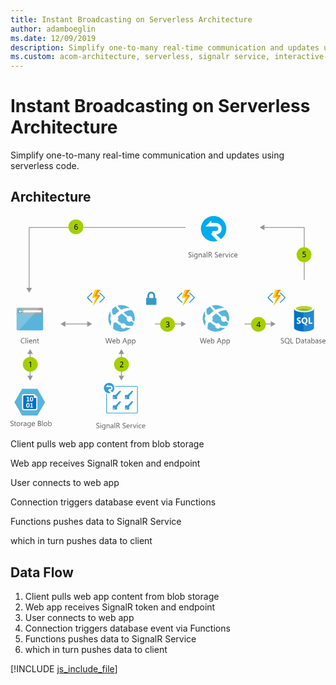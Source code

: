 ```yaml
---
title: Instant Broadcasting on Serverless Architecture
author: adamboeglin
ms.date: 12/09/2019
description: Simplify one-to-many real-time communication and updates using serverless code
ms.custom: acom-architecture, serverless, signalr service, interactive-diagram
---
```

# Instant Broadcasting on Serverless Architecture

Simplify one-to-many real-time communication and updates using serverless code.


## Architecture

<svg class="architecture-diagram" aria-labelledby="instant-broadcasting-on-serverless-architecture" height="403.234" viewbox="0 0 593.754 403.234" width="593.754" xmlns="https://www.w3.org/2000/svg" xmlns:xlink="https://www.w3.org/1999/xlink"><title id="instant-broadcasting-on-serverless-architecture">Instant Broadcasting on Serverless Architecture</title><desc>Simplify one-to-many real-time communication and updates using serverless code</desc><mask height="19.514" id="mask" maskunits="userSpaceOnUse" width="10.785" x="313.462" y="144.199"><g id="mask-2"><polygon fill="#fff" id="path-1" points="313.462 144.199 313.462 163.714 324.248 163.714 324.248 144.199 313.462 144.199"></polygon></g></mask><mask height="31.403" id="mask-2-2" maskunits="userSpaceOnUse" width="16.181" x="322.837" y="138.531"><g id="mask-4"><polygon fill="#fff" id="path-3" points="339.018 138.531 322.837 138.531 322.837 169.934 339.018 169.934 339.018 138.531"></polygon></g></mask><mask height="31.404" id="mask-3" maskunits="userSpaceOnUse" width="14.69" x="324.327" y="138.531"><g id="mask-6"><polygon fill="#fff" id="path-5" points="324.327 169.934 339.018 169.934 339.018 138.531 324.327 138.531 324.327 169.934"></polygon></g></mask><mask height="19.514" id="mask-4-2" maskunits="userSpaceOnUse" width="10.785" x="144.023" y="144.199"><g data-name="mask-2" id="mask-2-3"><polygon data-name="path-1" fill="#fff" id="path-1-2" points="144.024 144.199 144.024 163.714 154.809 163.714 154.809 144.199 144.024 144.199"></polygon></g></mask><mask height="31.403" id="mask-5" maskunits="userSpaceOnUse" width="16.181" x="153.398" y="138.531"><g data-name="mask-4" id="mask-4-3"><polygon data-name="path-3" fill="#fff" id="path-3-2" points="169.579 138.531 153.398 138.531 153.398 169.934 169.579 169.934 169.579 138.531"></polygon></g></mask><mask height="31.404" id="mask-6-2" maskunits="userSpaceOnUse" width="14.69" x="154.889" y="138.531"><g data-name="mask-6" id="mask-6-3"><polygon data-name="path-5" fill="#fff" id="path-5-2" points="154.889 169.934 169.579 169.934 169.579 138.531 154.889 138.531 154.889 169.934"></polygon></g></mask><mask height="19.514" id="mask-7" maskunits="userSpaceOnUse" width="10.785" x="484.462" y="144.199"><g data-name="mask-2" id="mask-2-4"><polygon data-name="path-1" fill="#fff" id="path-1-3" points="484.462 144.199 484.462 163.714 495.248 163.714 495.248 144.199 484.462 144.199"></polygon></g></mask><mask height="31.403" id="mask-8" maskunits="userSpaceOnUse" width="16.181" x="493.837" y="138.531"><g data-name="mask-4" id="mask-4-4"><polygon data-name="path-3" fill="#fff" id="path-3-3" points="510.018 138.531 493.837 138.531 493.837 169.934 510.018 169.934 510.018 138.531"></polygon></g></mask><mask height="31.404" id="mask-9" maskunits="userSpaceOnUse" width="14.69" x="495.327" y="138.531"><g data-name="mask-6" id="mask-6-4"><polygon data-name="path-5" fill="#fff" id="path-5-3" points="495.327 169.934 510.018 169.934 510.018 138.531 495.327 138.531 495.327 169.934"></polygon></g></mask><g><g><g><path d="M11.487,213.57a2.007,2.007,0,0,0,2.007,2.007H59.48a2.007,2.007,0,0,0,2.007-2.007V182.241h-50Z" fill="#59b4d9"></path><path d="M59.48,172.943H13.494a2.006,2.006,0,0,0-2.007,2.007v10.627h50V174.95a2.007,2.007,0,0,0-2.007-2.007" fill="#a0a1a2"></path><path d="M13.5,172.943a2.007,2.007,0,0,0-2.007,2.007v38.62a2.008,2.008,0,0,0,2.007,2.007h2.188l39.418-42.634Z" fill="#fff" opacity="0.2" style="isolation: isolate"></path><rect fill="#fff" height="3.942" width="33.671" x="24.344" y="177.722"></rect><path d="M22.8,179.626a4.878,4.878,0,1,1-4.878-4.879,4.879,4.879,0,0,1,4.878,4.879" fill="#59b4d9"></path><polygon fill="#fff" points="17.403 180.175 19.616 182.511 18.415 182.511 15.456 179.693 18.404 176.875 19.602 176.875 17.403 179.197 22.796 179.197 22.796 180.175 17.403 180.175"></polygon></g></g><g><g><path d="M161.637,399.543v-1.354a2.633,2.633,0,0,0,.558.369,4.487,4.487,0,0,0,.684.277,5.424,5.424,0,0,0,.722.174,4.018,4.018,0,0,0,.67.062,2.622,2.622,0,0,0,1.582-.393,1.473,1.473,0,0,0,.349-1.822,1.962,1.962,0,0,0-.481-.537,4.788,4.788,0,0,0-.729-.465q-.42-.222-.906-.468-.513-.26-.957-.526a4.143,4.143,0,0,1-.771-.588,2.452,2.452,0,0,1-.517-.728,2.475,2.475,0,0,1,.106-2.119,2.518,2.518,0,0,1,.771-.817,3.5,3.5,0,0,1,1.091-.479,4.977,4.977,0,0,1,1.247-.157,4.785,4.785,0,0,1,2.113.349v1.292a3.832,3.832,0,0,0-2.229-.6,3.669,3.669,0,0,0-.752.079,2.107,2.107,0,0,0-.67.256,1.481,1.481,0,0,0-.479.458,1.216,1.216,0,0,0-.186.684,1.4,1.4,0,0,0,.141.649,1.6,1.6,0,0,0,.414.5,4.088,4.088,0,0,0,.666.438q.393.212.906.465t1,.547a4.531,4.531,0,0,1,.826.636,2.811,2.811,0,0,1,.564.772,2.176,2.176,0,0,1,.209.971,2.469,2.469,0,0,1-.284,1.227,2.33,2.33,0,0,1-.766.817,3.344,3.344,0,0,1-1.11.455,6.1,6.1,0,0,1-1.326.14,5.437,5.437,0,0,1-.574-.038q-.343-.037-.7-.109a5.65,5.65,0,0,1-.674-.178A2.118,2.118,0,0,1,161.637,399.543Z" fill="#5b5b5b"></path><path d="M169.957,391.162a.712.712,0,0,1-.514-.205.694.694,0,0,1-.211-.52.716.716,0,0,1,.725-.731.722.722,0,0,1,.522.208.729.729,0,0,1,0,1.036A.717.717,0,0,1,169.957,391.162Zm.547,8.777h-1.121v-7H170.5Z" fill="#5b5b5b"></path><path d="M178.748,399.379q0,3.855-3.691,3.855a4.953,4.953,0,0,1-2.27-.492v-1.121a4.659,4.659,0,0,0,2.256.656q2.584,0,2.584-2.748v-.766H177.6a2.833,2.833,0,0,1-4.509.407,3.728,3.728,0,0,1-.8-2.505,4.356,4.356,0,0,1,.857-2.837,2.866,2.866,0,0,1,2.348-1.053,2.284,2.284,0,0,1,2.1,1.135h.027v-.971h1.121Zm-1.121-2.6v-1.032a2,2,0,0,0-.564-1.429,1.856,1.856,0,0,0-1.4-.595,1.946,1.946,0,0,0-1.627.755,3.368,3.368,0,0,0-.588,2.116,2.9,2.9,0,0,0,.563,1.87,1.821,1.821,0,0,0,1.493.7,1.952,1.952,0,0,0,1.535-.67A2.5,2.5,0,0,0,177.627,396.774Z" fill="#5b5b5b"></path><path d="M186.828,399.939h-1.121v-3.992q0-2.229-1.627-2.229a1.765,1.765,0,0,0-1.392.632,2.342,2.342,0,0,0-.55,1.6v3.992h-1.121v-7h1.121V394.1h.027a2.525,2.525,0,0,1,2.3-1.326,2.139,2.139,0,0,1,1.756.742,3.3,3.3,0,0,1,.609,2.143Z" fill="#5b5b5b"></path><path d="M193.951,399.939H192.83v-1.094H192.8a2.349,2.349,0,0,1-2.154,1.258,2.3,2.3,0,0,1-1.637-.554,1.917,1.917,0,0,1-.592-1.47q0-1.962,2.311-2.283l2.1-.294q0-1.784-1.443-1.784a3.448,3.448,0,0,0-2.283.861v-1.148a4.34,4.34,0,0,1,2.379-.656q2.468,0,2.469,2.611ZM192.83,396.4l-1.689.232a2.741,2.741,0,0,0-1.176.386,1.116,1.116,0,0,0-.4.981,1.068,1.068,0,0,0,.366.837,1.412,1.412,0,0,0,.974.325,1.8,1.8,0,0,0,1.378-.584,2.088,2.088,0,0,0,.544-1.48Z" fill="#5b5b5b"></path><path d="M197.184,399.939h-1.121V389.576h1.121Z" fill="#5b5b5b"></path><path d="M206.631,399.939h-1.367l-1.641-2.748a5.939,5.939,0,0,0-.437-.653,2.449,2.449,0,0,0-.434-.441,1.507,1.507,0,0,0-.479-.25,1.973,1.973,0,0,0-.578-.079h-.943v4.17H199.6v-9.8h2.926a4.177,4.177,0,0,1,1.187.161,2.651,2.651,0,0,1,.943.489,2.274,2.274,0,0,1,.626.817,2.708,2.708,0,0,1,.225,1.145,2.757,2.757,0,0,1-.153.94,2.468,2.468,0,0,1-.437.762,2.661,2.661,0,0,1-.684.571,3.483,3.483,0,0,1-.9.366v.027a2.08,2.08,0,0,1,.428.25,2.338,2.338,0,0,1,.346.332,4.442,4.442,0,0,1,.324.434c.107.162.227.35.359.564Zm-5.879-8.764v3.555h1.559a2.372,2.372,0,0,0,.8-.13,1.843,1.843,0,0,0,.633-.373,1.676,1.676,0,0,0,.416-.595,1.986,1.986,0,0,0,.15-.79,1.539,1.539,0,0,0-.509-1.227,2.19,2.19,0,0,0-1.474-.441Z" fill="#5b5b5b"></path><path d="M211.355,399.543v-1.354a2.6,2.6,0,0,0,.557.369,4.528,4.528,0,0,0,.684.277,5.447,5.447,0,0,0,.721.174,4.027,4.027,0,0,0,.67.062,2.623,2.623,0,0,0,1.583-.393,1.476,1.476,0,0,0,.349-1.822,1.966,1.966,0,0,0-.482-.537,4.776,4.776,0,0,0-.728-.465q-.42-.222-.905-.468-.513-.26-.957-.526a4.127,4.127,0,0,1-.773-.588,2.449,2.449,0,0,1-.516-.728,2.489,2.489,0,0,1,.105-2.119,2.524,2.524,0,0,1,.773-.817,3.489,3.489,0,0,1,1.09-.479,4.991,4.991,0,0,1,1.248-.157,4.775,4.775,0,0,1,2.111.349v1.292a3.828,3.828,0,0,0-2.229-.6,3.684,3.684,0,0,0-.752.079,2.125,2.125,0,0,0-.67.256,1.491,1.491,0,0,0-.479.458,1.215,1.215,0,0,0-.184.684,1.4,1.4,0,0,0,.14.649,1.592,1.592,0,0,0,.413.5,4.1,4.1,0,0,0,.667.438q.393.212.905.465t1,.547a4.581,4.581,0,0,1,.828.636,2.848,2.848,0,0,1,.563.772,2.176,2.176,0,0,1,.208.971,2.459,2.459,0,0,1-.283,1.227,2.33,2.33,0,0,1-.766.817,3.341,3.341,0,0,1-1.111.455,6.091,6.091,0,0,1-1.326.14,5.469,5.469,0,0,1-.574-.038q-.341-.037-.7-.109a5.683,5.683,0,0,1-.673-.178A2.091,2.091,0,0,1,211.355,399.543Z" fill="#5b5b5b"></path><path d="M224.727,396.72h-4.943a2.623,2.623,0,0,0,.629,1.8,2.17,2.17,0,0,0,1.654.636,3.437,3.437,0,0,0,2.174-.779v1.053a4.059,4.059,0,0,1-2.439.67,2.961,2.961,0,0,1-2.332-.954,3.907,3.907,0,0,1-.848-2.683,3.825,3.825,0,0,1,.927-2.663,2.968,2.968,0,0,1,2.3-1.029,2.635,2.635,0,0,1,2.127.889,3.707,3.707,0,0,1,.752,2.468Zm-1.148-.95a2.283,2.283,0,0,0-.469-1.511,1.6,1.6,0,0,0-1.281-.54,1.811,1.811,0,0,0-1.348.567,2.577,2.577,0,0,0-.684,1.483Z" fill="#5b5b5b"></path><path d="M230.072,394.074a1.372,1.372,0,0,0-.848-.226,1.431,1.431,0,0,0-1.2.677,3.129,3.129,0,0,0-.481,1.846v3.568h-1.121v-7h1.121v1.442h.027a2.441,2.441,0,0,1,.73-1.152,1.668,1.668,0,0,1,1.1-.414,1.83,1.83,0,0,1,.67.1Z" fill="#5b5b5b"></path><path d="M237.352,392.939l-2.789,7h-1.1l-2.652-7h1.23l1.777,5.086a4.6,4.6,0,0,1,.246.978h.027a4.56,4.56,0,0,1,.219-.95l1.859-5.113Z" fill="#5b5b5b"></path><path d="M239.129,391.162a.708.708,0,0,1-.512-.205.692.692,0,0,1-.213-.52.72.72,0,0,1,.725-.731.724.724,0,0,1,.523.208.731.731,0,0,1,0,1.036A.72.72,0,0,1,239.129,391.162Zm.547,8.777h-1.121v-7h1.121Z" fill="#5b5b5b"></path><path d="M246.717,399.618a3.64,3.64,0,0,1-1.914.485,3.168,3.168,0,0,1-2.416-.974,3.529,3.529,0,0,1-.92-2.526,3.881,3.881,0,0,1,.992-2.779,3.464,3.464,0,0,1,2.645-1.049,3.678,3.678,0,0,1,1.627.342v1.148a2.849,2.849,0,0,0-1.668-.547,2.254,2.254,0,0,0-1.76.769,2.918,2.918,0,0,0-.687,2.02,2.779,2.779,0,0,0,.646,1.941,2.225,2.225,0,0,0,1.732.711,2.806,2.806,0,0,0,1.723-.608Z" fill="#5b5b5b"></path><path d="M254.039,396.72H249.1a2.623,2.623,0,0,0,.629,1.8,2.17,2.17,0,0,0,1.654.636,3.437,3.437,0,0,0,2.174-.779v1.053a4.059,4.059,0,0,1-2.439.67,2.961,2.961,0,0,1-2.332-.954,3.907,3.907,0,0,1-.848-2.683,3.825,3.825,0,0,1,.927-2.663,2.968,2.968,0,0,1,2.3-1.029,2.635,2.635,0,0,1,2.127.889,3.707,3.707,0,0,1,.752,2.468Zm-1.148-.95a2.283,2.283,0,0,0-.469-1.511,1.6,1.6,0,0,0-1.281-.54,1.811,1.811,0,0,0-1.348.567,2.577,2.577,0,0,0-.684,1.483Z" fill="#5b5b5b"></path></g><g><path d="M0,395.543v-1.354a2.6,2.6,0,0,0,.557.369,4.528,4.528,0,0,0,.684.277,5.447,5.447,0,0,0,.721.174,4.027,4.027,0,0,0,.67.062,2.623,2.623,0,0,0,1.583-.393,1.476,1.476,0,0,0,.349-1.822,1.966,1.966,0,0,0-.482-.537,4.776,4.776,0,0,0-.728-.465q-.42-.222-.905-.468-.513-.26-.957-.526a4.127,4.127,0,0,1-.773-.588,2.449,2.449,0,0,1-.516-.728,2.489,2.489,0,0,1,.105-2.119,2.524,2.524,0,0,1,.773-.817,3.489,3.489,0,0,1,1.09-.479,4.991,4.991,0,0,1,1.248-.157,4.775,4.775,0,0,1,2.111.349v1.292a3.828,3.828,0,0,0-2.229-.6,3.684,3.684,0,0,0-.752.079,2.125,2.125,0,0,0-.67.256,1.491,1.491,0,0,0-.479.458,1.215,1.215,0,0,0-.184.684,1.4,1.4,0,0,0,.14.649,1.592,1.592,0,0,0,.413.5,4.1,4.1,0,0,0,.667.438q.393.212.905.465t1,.547a4.581,4.581,0,0,1,.828.636,2.848,2.848,0,0,1,.563.772,2.176,2.176,0,0,1,.208.971,2.459,2.459,0,0,1-.283,1.227,2.33,2.33,0,0,1-.766.817,3.341,3.341,0,0,1-1.111.455,6.091,6.091,0,0,1-1.326.14,5.469,5.469,0,0,1-.574-.038q-.341-.037-.7-.109a5.683,5.683,0,0,1-.673-.178A2.091,2.091,0,0,1,0,395.543Z" fill="#5b5b5b"></path><path d="M10.541,395.871a2.163,2.163,0,0,1-1.047.219q-1.838,0-1.838-2.051V389.9h-1.2v-.957h1.2V387.23l1.121-.362v2.071h1.764v.957H8.777v3.944a1.639,1.639,0,0,0,.238,1,.955.955,0,0,0,.793.3,1.181,1.181,0,0,0,.732-.232Z" fill="#5b5b5b"></path><path d="M14.854,396.1a3.246,3.246,0,0,1-2.478-.981,3.631,3.631,0,0,1-.927-2.6,3.785,3.785,0,0,1,.965-2.755,3.464,3.464,0,0,1,2.6-.991,3.141,3.141,0,0,1,2.444.964,3.825,3.825,0,0,1,.878,2.673,3.762,3.762,0,0,1-.946,2.683A3.318,3.318,0,0,1,14.854,396.1Zm.082-6.385a2.134,2.134,0,0,0-1.709.735,3.02,3.02,0,0,0-.629,2.027,2.854,2.854,0,0,0,.637,1.962,2.159,2.159,0,0,0,1.7.718,2.051,2.051,0,0,0,1.672-.7,3.055,3.055,0,0,0,.584-2,3.108,3.108,0,0,0-.584-2.023A2.041,2.041,0,0,0,14.936,389.719Z" fill="#5b5b5b"></path><path d="M23.781,390.074a1.37,1.37,0,0,0-.848-.226,1.43,1.43,0,0,0-1.2.677,3.129,3.129,0,0,0-.482,1.846v3.568H20.131v-7h1.121v1.442h.027a2.451,2.451,0,0,1,.732-1.152,1.665,1.665,0,0,1,1.1-.414,1.823,1.823,0,0,1,.67.1Z" fill="#5b5b5b"></path><path d="M30.01,395.939H28.889v-1.094h-.027a2.349,2.349,0,0,1-2.154,1.258,2.3,2.3,0,0,1-1.637-.554,1.917,1.917,0,0,1-.592-1.47q0-1.962,2.311-2.283l2.1-.294q0-1.784-1.443-1.784a3.448,3.448,0,0,0-2.283.861v-1.148a4.34,4.34,0,0,1,2.379-.656q2.468,0,2.469,2.611ZM28.889,392.4l-1.689.232a2.741,2.741,0,0,0-1.176.386,1.116,1.116,0,0,0-.4.981,1.068,1.068,0,0,0,.366.837,1.412,1.412,0,0,0,.974.325,1.8,1.8,0,0,0,1.378-.584,2.088,2.088,0,0,0,.544-1.48Z" fill="#5b5b5b"></path><path d="M38.1,395.379q0,3.855-3.691,3.855a4.959,4.959,0,0,1-2.27-.492v-1.121a4.665,4.665,0,0,0,2.256.656q2.584,0,2.584-2.748v-.766h-.027a2.832,2.832,0,0,1-4.508.407,3.728,3.728,0,0,1-.8-2.505,4.356,4.356,0,0,1,.858-2.837,2.866,2.866,0,0,1,2.349-1.053,2.28,2.28,0,0,1,2.1,1.135h.027v-.971H38.1Zm-1.121-2.6v-1.032a2,2,0,0,0-.563-1.429,1.858,1.858,0,0,0-1.405-.595,1.948,1.948,0,0,0-1.627.755,3.374,3.374,0,0,0-.588,2.116,2.9,2.9,0,0,0,.564,1.87,1.822,1.822,0,0,0,1.494.7,1.95,1.95,0,0,0,1.534-.67A2.5,2.5,0,0,0,36.975,392.774Z" fill="#5b5b5b"></path><path d="M45.992,392.72H41.049a2.623,2.623,0,0,0,.629,1.8,2.17,2.17,0,0,0,1.654.636,3.437,3.437,0,0,0,2.174-.779v1.053a4.059,4.059,0,0,1-2.439.67,2.961,2.961,0,0,1-2.332-.954,3.907,3.907,0,0,1-.848-2.683,3.825,3.825,0,0,1,.927-2.663,2.968,2.968,0,0,1,2.3-1.029,2.635,2.635,0,0,1,2.127.889,3.707,3.707,0,0,1,.752,2.468Zm-1.148-.95a2.283,2.283,0,0,0-.469-1.511,1.6,1.6,0,0,0-1.281-.54,1.811,1.811,0,0,0-1.348.567,2.577,2.577,0,0,0-.684,1.483Z" fill="#5b5b5b"></path><path d="M51.672,395.939v-9.8h2.789a3.053,3.053,0,0,1,2.018.622,2.011,2.011,0,0,1,.744,1.62,2.384,2.384,0,0,1-.451,1.449,2.431,2.431,0,0,1-1.244.875v.027a2.5,2.5,0,0,1,1.586.749,2.3,2.3,0,0,1,.6,1.644,2.563,2.563,0,0,1-.9,2.037,3.361,3.361,0,0,1-2.277.779Zm1.148-8.764v3.165H54a2.235,2.235,0,0,0,1.484-.455,1.585,1.585,0,0,0,.539-1.282q0-1.429-1.879-1.429Zm0,4.2V394.9h1.559a2.338,2.338,0,0,0,1.569-.479,1.64,1.64,0,0,0,.558-1.312q0-1.737-2.365-1.736Z" fill="#5b5b5b"></path><path d="M60.668,395.939H59.547V385.576h1.121Z" fill="#5b5b5b"></path><path d="M65.863,396.1a3.246,3.246,0,0,1-2.478-.981,3.631,3.631,0,0,1-.927-2.6,3.785,3.785,0,0,1,.965-2.755,3.464,3.464,0,0,1,2.6-.991,3.141,3.141,0,0,1,2.444.964,3.825,3.825,0,0,1,.878,2.673A3.762,3.762,0,0,1,68.4,395.1,3.318,3.318,0,0,1,65.863,396.1Zm.082-6.385a2.134,2.134,0,0,0-1.709.735,3.02,3.02,0,0,0-.629,2.027,2.854,2.854,0,0,0,.637,1.962,2.159,2.159,0,0,0,1.7.718,2.051,2.051,0,0,0,1.672-.7,3.055,3.055,0,0,0,.584-2,3.108,3.108,0,0,0-.584-2.023A2.041,2.041,0,0,0,65.945,389.719Z" fill="#5b5b5b"></path><path d="M72.289,394.928h-.027v1.012H71.141V385.576h1.121v4.594h.027a2.652,2.652,0,0,1,2.42-1.395,2.566,2.566,0,0,1,2.109.94,3.883,3.883,0,0,1,.762,2.519,4.34,4.34,0,0,1-.854,2.813,2.847,2.847,0,0,1-2.338,1.056A2.3,2.3,0,0,1,72.289,394.928Zm-.027-2.823v.978a2.082,2.082,0,0,0,.564,1.473,2.012,2.012,0,0,0,3.028-.174,3.577,3.577,0,0,0,.577-2.167,2.825,2.825,0,0,0-.539-1.832,1.788,1.788,0,0,0-1.463-.663,1.985,1.985,0,0,0-1.572.68A2.5,2.5,0,0,0,72.262,392.1Z" fill="#5b5b5b"></path></g><g><path d="M26.725,239.529a5.749,5.749,0,0,1-2.707.574,4.364,4.364,0,0,1-3.35-1.347,4.968,4.968,0,0,1-1.258-3.534,5.208,5.208,0,0,1,1.414-3.8,4.8,4.8,0,0,1,3.59-1.449,5.753,5.753,0,0,1,2.311.4V231.6a4.685,4.685,0,0,0-2.324-.588,3.567,3.567,0,0,0-2.738,1.128,4.25,4.25,0,0,0-1.049,3.015,4.041,4.041,0,0,0,.98,2.854,3.339,3.339,0,0,0,2.574,1.063,4.83,4.83,0,0,0,2.557-.656Z" fill="#5b5b5b"></path><path d="M29.691,239.939H28.57V229.576h1.121Z" fill="#5b5b5b"></path><path d="M32.535,231.162a.712.712,0,0,1-.514-.205.694.694,0,0,1-.211-.52.716.716,0,0,1,.725-.731.722.722,0,0,1,.522.208.729.729,0,0,1,0,1.036A.717.717,0,0,1,32.535,231.162Zm.547,8.777H31.961v-7h1.121Z" fill="#5b5b5b"></path><path d="M40.977,236.72H36.035a2.614,2.614,0,0,0,.629,1.8,2.167,2.167,0,0,0,1.654.636,3.441,3.441,0,0,0,2.174-.779v1.053a4.065,4.065,0,0,1-2.441.67,2.957,2.957,0,0,1-2.33-.954,3.9,3.9,0,0,1-.848-2.683A3.829,3.829,0,0,1,35.8,233.8a2.97,2.97,0,0,1,2.3-1.029,2.63,2.63,0,0,1,2.125.889,3.7,3.7,0,0,1,.752,2.468Zm-1.148-.95a2.277,2.277,0,0,0-.468-1.511,1.6,1.6,0,0,0-1.282-.54,1.809,1.809,0,0,0-1.346.567,2.571,2.571,0,0,0-.684,1.483Z" fill="#5b5b5b"></path><path d="M48.482,239.939H47.361v-3.992q0-2.229-1.627-2.229a1.765,1.765,0,0,0-1.391.632,2.342,2.342,0,0,0-.551,1.6v3.992H42.672v-7h1.121V234.1h.027a2.528,2.528,0,0,1,2.3-1.326,2.144,2.144,0,0,1,1.758.742,3.306,3.306,0,0,1,.607,2.143Z" fill="#5b5b5b"></path><path d="M53.842,239.871a2.155,2.155,0,0,1-1.045.219q-1.84,0-1.84-2.051V233.9h-1.2v-.957h1.2V231.23l1.121-.362v2.071h1.764v.957H52.078v3.944a1.631,1.631,0,0,0,.24,1,.954.954,0,0,0,.793.3,1.177,1.177,0,0,0,.73-.232Z" fill="#5b5b5b"></path></g><g><path d="M191.582,230.137l-2.769,9.8h-1.347l-2.017-7.164a4.429,4.429,0,0,1-.157-1h-.027a5.084,5.084,0,0,1-.178.984l-2.03,7.178h-1.333l-2.871-9.8h1.265l2.085,7.52a5.03,5.03,0,0,1,.164.984h.034a5.709,5.709,0,0,1,.212-.984l2.167-7.52h1.1l2.078,7.574a5.677,5.677,0,0,1,.164.916h.027a5.465,5.465,0,0,1,.185-.943l2-7.547Z" fill="#5b5b5b"></path><path d="M198.179,236.72h-4.942a2.614,2.614,0,0,0,.629,1.8,2.167,2.167,0,0,0,1.654.636,3.441,3.441,0,0,0,2.174-.779v1.053a4.062,4.062,0,0,1-2.44.67,2.957,2.957,0,0,1-2.331-.954,3.9,3.9,0,0,1-.848-2.683A3.829,3.829,0,0,1,193,233.8a2.971,2.971,0,0,1,2.3-1.029,2.632,2.632,0,0,1,2.126.889,3.707,3.707,0,0,1,.752,2.468Zm-1.148-.95a2.288,2.288,0,0,0-.468-1.511,1.6,1.6,0,0,0-1.282-.54,1.811,1.811,0,0,0-1.347.567,2.571,2.571,0,0,0-.684,1.483Z" fill="#5b5b5b"></path><path d="M201.022,238.928H201v1.012h-1.121V229.576H201v4.594h.027a2.652,2.652,0,0,1,2.42-1.395,2.565,2.565,0,0,1,2.108.94,3.877,3.877,0,0,1,.763,2.519,4.34,4.34,0,0,1-.854,2.813,2.847,2.847,0,0,1-2.338,1.056A2.3,2.3,0,0,1,201.022,238.928ZM201,236.1v.978a2.085,2.085,0,0,0,.563,1.473,2.013,2.013,0,0,0,3.029-.174,3.577,3.577,0,0,0,.577-2.167,2.826,2.826,0,0,0-.54-1.832,1.788,1.788,0,0,0-1.463-.663,1.985,1.985,0,0,0-1.572.68A2.5,2.5,0,0,0,201,236.1Z" fill="#5b5b5b"></path><path d="M219.678,239.939h-1.271l-1.039-2.748h-4.156l-.978,2.748h-1.278l3.76-9.8H215.9Zm-2.687-3.78-1.538-4.177a3.9,3.9,0,0,1-.15-.656h-.027a3.669,3.669,0,0,1-.157.656l-1.524,4.177Z" fill="#5b5b5b"></path><path d="M222.118,238.928h-.027v4.231H220.97v-10.22h1.121v1.23h.027a2.652,2.652,0,0,1,2.42-1.395,2.564,2.564,0,0,1,2.112.94,3.893,3.893,0,0,1,.759,2.519,4.34,4.34,0,0,1-.854,2.813,2.847,2.847,0,0,1-2.338,1.056A2.342,2.342,0,0,1,222.118,238.928Zm-.027-2.823v.978a2.085,2.085,0,0,0,.563,1.473,2.013,2.013,0,0,0,3.029-.174,3.577,3.577,0,0,0,.577-2.167,2.826,2.826,0,0,0-.54-1.832,1.788,1.788,0,0,0-1.463-.663,1.985,1.985,0,0,0-1.572.68A2.5,2.5,0,0,0,222.091,236.1Z" fill="#5b5b5b"></path><path d="M230.349,238.928h-.027v4.231H229.2v-10.22h1.121v1.23h.027a2.652,2.652,0,0,1,2.42-1.395,2.564,2.564,0,0,1,2.112.94,3.893,3.893,0,0,1,.759,2.519,4.34,4.34,0,0,1-.854,2.813,2.847,2.847,0,0,1-2.338,1.056A2.342,2.342,0,0,1,230.349,238.928Zm-.027-2.823v.978a2.085,2.085,0,0,0,.563,1.473,2.013,2.013,0,0,0,3.029-.174,3.577,3.577,0,0,0,.577-2.167,2.826,2.826,0,0,0-.54-1.832,1.788,1.788,0,0,0-1.463-.663,1.985,1.985,0,0,0-1.572.68A2.5,2.5,0,0,0,230.321,236.1Z" fill="#5b5b5b"></path></g><g><path d="M335.41,77.551V76.2a2.6,2.6,0,0,0,.557.369,4.528,4.528,0,0,0,.684.277,5.447,5.447,0,0,0,.721.174,4.027,4.027,0,0,0,.67.062,2.623,2.623,0,0,0,1.583-.393,1.476,1.476,0,0,0,.349-1.822,1.966,1.966,0,0,0-.482-.537,4.776,4.776,0,0,0-.728-.465q-.42-.222-.905-.468-.513-.26-.957-.526a4.127,4.127,0,0,1-.773-.588,2.449,2.449,0,0,1-.516-.728,2.489,2.489,0,0,1,.105-2.119,2.524,2.524,0,0,1,.773-.817,3.489,3.489,0,0,1,1.09-.479,4.991,4.991,0,0,1,1.248-.157,4.775,4.775,0,0,1,2.111.349v1.292a3.828,3.828,0,0,0-2.229-.6,3.684,3.684,0,0,0-.752.079,2.125,2.125,0,0,0-.67.256,1.491,1.491,0,0,0-.479.458,1.215,1.215,0,0,0-.184.684,1.4,1.4,0,0,0,.14.649,1.592,1.592,0,0,0,.413.5,4.1,4.1,0,0,0,.667.438q.393.212.905.465t1,.547a4.581,4.581,0,0,1,.828.636,2.848,2.848,0,0,1,.563.772,2.176,2.176,0,0,1,.208.971,2.459,2.459,0,0,1-.283,1.227,2.33,2.33,0,0,1-.766.817,3.341,3.341,0,0,1-1.111.455,6.091,6.091,0,0,1-1.326.14,5.469,5.469,0,0,1-.574-.038q-.341-.037-.7-.109a5.683,5.683,0,0,1-.673-.178A2.091,2.091,0,0,1,335.41,77.551Z" fill="#5b5b5b"></path><path d="M343.729,69.17a.708.708,0,0,1-.512-.205.692.692,0,0,1-.213-.52.72.72,0,0,1,.725-.731.724.724,0,0,1,.523.208.731.731,0,0,1,0,1.036A.72.72,0,0,1,343.729,69.17Zm.547,8.777h-1.121v-7h1.121Z" fill="#5b5b5b"></path><path d="M352.52,77.387q0,3.855-3.691,3.855a4.959,4.959,0,0,1-2.27-.492V79.629a4.665,4.665,0,0,0,2.256.656q2.584,0,2.584-2.748v-.766h-.027a2.832,2.832,0,0,1-4.508.407,3.728,3.728,0,0,1-.8-2.505,4.356,4.356,0,0,1,.858-2.837,2.866,2.866,0,0,1,2.349-1.053,2.28,2.28,0,0,1,2.1,1.135h.027v-.971h1.121Zm-1.121-2.6V73.75a2,2,0,0,0-.563-1.429,1.858,1.858,0,0,0-1.405-.595,1.948,1.948,0,0,0-1.627.755,3.374,3.374,0,0,0-.588,2.116,2.9,2.9,0,0,0,.564,1.87,1.822,1.822,0,0,0,1.494.7,1.95,1.95,0,0,0,1.534-.67A2.5,2.5,0,0,0,351.4,74.783Z" fill="#5b5b5b"></path><path d="M360.6,77.948h-1.121V73.955q0-2.229-1.627-2.229a1.765,1.765,0,0,0-1.391.632,2.342,2.342,0,0,0-.551,1.6v3.992h-1.121v-7h1.121V72.11h.027a2.528,2.528,0,0,1,2.3-1.326,2.144,2.144,0,0,1,1.758.742,3.306,3.306,0,0,1,.607,2.143Z" fill="#5b5b5b"></path><path d="M367.723,77.948H366.6V76.854h-.027a2.346,2.346,0,0,1-2.152,1.258,2.3,2.3,0,0,1-1.638-.554,1.917,1.917,0,0,1-.591-1.47q0-1.962,2.311-2.283l2.1-.294q0-1.784-1.441-1.784a3.444,3.444,0,0,0-2.283.861V71.44a4.335,4.335,0,0,1,2.379-.656q2.467,0,2.467,2.611ZM366.6,74.407l-1.687.232a2.736,2.736,0,0,0-1.176.386,1.113,1.113,0,0,0-.4.981,1.067,1.067,0,0,0,.365.837,1.415,1.415,0,0,0,.975.325,1.8,1.8,0,0,0,1.377-.584,2.088,2.088,0,0,0,.543-1.48Z" fill="#5b5b5b"></path><path d="M370.957,77.948h-1.121V67.584h1.121Z" fill="#5b5b5b"></path><path d="M380.4,77.948h-1.367L377.4,75.2a6.081,6.081,0,0,0-.437-.653,2.518,2.518,0,0,0-.435-.441,1.507,1.507,0,0,0-.479-.25,1.971,1.971,0,0,0-.577-.079h-.943v4.17h-1.148v-9.8H376.3a4.175,4.175,0,0,1,1.186.161,2.651,2.651,0,0,1,.943.489,2.272,2.272,0,0,1,.625.817,2.708,2.708,0,0,1,.227,1.145,2.757,2.757,0,0,1-.154.94,2.448,2.448,0,0,1-.437.762,2.661,2.661,0,0,1-.684.571,3.49,3.49,0,0,1-.9.366v.027a2.072,2.072,0,0,1,.427.25,2.381,2.381,0,0,1,.345.332,4.444,4.444,0,0,1,.325.434c.106.162.227.35.358.564Zm-5.879-8.764v3.555h1.559a2.366,2.366,0,0,0,.8-.13,1.848,1.848,0,0,0,.632-.373,1.693,1.693,0,0,0,.418-.595,2,2,0,0,0,.15-.79,1.536,1.536,0,0,0-.51-1.227,2.187,2.187,0,0,0-1.473-.441Z" fill="#5b5b5b"></path><path d="M385.127,77.551V76.2a2.633,2.633,0,0,0,.558.369,4.487,4.487,0,0,0,.684.277,5.424,5.424,0,0,0,.722.174,4.018,4.018,0,0,0,.67.062,2.622,2.622,0,0,0,1.582-.393,1.473,1.473,0,0,0,.349-1.822,1.962,1.962,0,0,0-.481-.537,4.788,4.788,0,0,0-.729-.465q-.42-.222-.906-.468-.513-.26-.957-.526a4.143,4.143,0,0,1-.771-.588,2.452,2.452,0,0,1-.517-.728,2.475,2.475,0,0,1,.106-2.119,2.518,2.518,0,0,1,.771-.817,3.5,3.5,0,0,1,1.091-.479,4.977,4.977,0,0,1,1.247-.157,4.785,4.785,0,0,1,2.113.349v1.292a3.832,3.832,0,0,0-2.229-.6,3.669,3.669,0,0,0-.752.079,2.107,2.107,0,0,0-.67.256,1.481,1.481,0,0,0-.479.458,1.216,1.216,0,0,0-.186.684,1.4,1.4,0,0,0,.141.649,1.6,1.6,0,0,0,.414.5,4.088,4.088,0,0,0,.666.438q.393.212.906.465t1,.547a4.531,4.531,0,0,1,.826.636,2.811,2.811,0,0,1,.564.772,2.176,2.176,0,0,1,.209.971,2.469,2.469,0,0,1-.284,1.227,2.33,2.33,0,0,1-.766.817,3.344,3.344,0,0,1-1.11.455,6.1,6.1,0,0,1-1.326.14,5.437,5.437,0,0,1-.574-.038q-.343-.037-.7-.109a5.65,5.65,0,0,1-.674-.178A2.118,2.118,0,0,1,385.127,77.551Z" fill="#5b5b5b"></path><path d="M398.5,74.728h-4.941a2.614,2.614,0,0,0,.629,1.8,2.167,2.167,0,0,0,1.654.636,3.441,3.441,0,0,0,2.174-.779v1.053a4.065,4.065,0,0,1-2.441.67,2.957,2.957,0,0,1-2.33-.954,3.9,3.9,0,0,1-.848-2.683,3.829,3.829,0,0,1,.926-2.663,2.97,2.97,0,0,1,2.3-1.029,2.63,2.63,0,0,1,2.125.889,3.7,3.7,0,0,1,.752,2.468Zm-1.148-.95a2.277,2.277,0,0,0-.468-1.511,1.6,1.6,0,0,0-1.282-.54,1.809,1.809,0,0,0-1.346.567,2.571,2.571,0,0,0-.684,1.483Z" fill="#5b5b5b"></path><path d="M403.844,72.082a1.37,1.37,0,0,0-.848-.226,1.43,1.43,0,0,0-1.2.677,3.129,3.129,0,0,0-.482,1.846v3.568h-1.121v-7h1.121V72.39h.027a2.451,2.451,0,0,1,.732-1.152,1.665,1.665,0,0,1,1.1-.414,1.823,1.823,0,0,1,.67.1Z" fill="#5b5b5b"></path><path d="M411.125,70.948l-2.789,7h-1.1l-2.652-7h1.23l1.777,5.086a4.488,4.488,0,0,1,.246.978h.027a4.687,4.687,0,0,1,.219-.95l1.859-5.113Z" fill="#5b5b5b"></path><path d="M412.9,69.17a.712.712,0,0,1-.514-.205.694.694,0,0,1-.211-.52.716.716,0,0,1,.725-.731.722.722,0,0,1,.522.208.729.729,0,0,1,0,1.036A.717.717,0,0,1,412.9,69.17Zm.547,8.777h-1.121v-7h1.121Z" fill="#5b5b5b"></path><path d="M420.49,77.626a3.642,3.642,0,0,1-1.914.485,3.169,3.169,0,0,1-2.417-.974,3.528,3.528,0,0,1-.919-2.526,3.884,3.884,0,0,1,.99-2.779,3.469,3.469,0,0,1,2.646-1.049,3.681,3.681,0,0,1,1.627.342v1.148a2.851,2.851,0,0,0-1.668-.547,2.255,2.255,0,0,0-1.761.769,2.918,2.918,0,0,0-.687,2.02,2.779,2.779,0,0,0,.646,1.941,2.227,2.227,0,0,0,1.733.711,2.81,2.81,0,0,0,1.723-.608Z" fill="#5b5b5b"></path><path d="M427.811,74.728h-4.941a2.614,2.614,0,0,0,.629,1.8,2.167,2.167,0,0,0,1.654.636,3.441,3.441,0,0,0,2.174-.779v1.053a4.065,4.065,0,0,1-2.441.67,2.957,2.957,0,0,1-2.33-.954,3.9,3.9,0,0,1-.848-2.683,3.829,3.829,0,0,1,.926-2.663,2.97,2.97,0,0,1,2.3-1.029,2.63,2.63,0,0,1,2.125.889,3.7,3.7,0,0,1,.752,2.468Zm-1.148-.95a2.277,2.277,0,0,0-.468-1.511,1.6,1.6,0,0,0-1.282-.54,1.809,1.809,0,0,0-1.346.567,2.571,2.571,0,0,0-.684,1.483Z" fill="#5b5b5b"></path></g><g><rect fill="#969696" height="44.201" width="1.5" x="208.27" y="258.403"></rect><polygon fill="#969696" points="214.256 301.072 209.02 310.139 203.785 301.072 214.256 301.072"></polygon><polygon fill="#969696" points="214.256 259.934 209.02 250.868 203.785 259.934 214.256 259.934"></polygon></g><g><rect fill="#969696" height="1.5" width="44.201" x="101.919" y="202.753"></rect><polygon fill="#969696" points="103.452 208.739 94.385 203.503 103.452 198.267 103.452 208.739"></polygon><polygon fill="#969696" points="144.588 208.739 153.656 203.503 144.588 198.267 144.588 208.739"></polygon></g><g><rect fill="#969696" height="1.5" width="50.932" x="272.188" y="202.753"></rect><polygon fill="#969696" points="321.588 208.739 330.656 203.503 321.588 198.267 321.588 208.739"></polygon></g><g><rect fill="#969696" height="1.5" width="50.932" x="441.188" y="202.753"></rect><polygon fill="#969696" points="490.588 208.739 499.656 203.503 490.588 198.267 490.588 208.739"></polygon></g><g><rect fill="#969696" height="44.201" width="1.5" x="36.27" y="258.403"></rect><polygon fill="#969696" points="42.256 301.072 37.02 310.139 31.785 301.072 42.256 301.072"></polygon><polygon fill="#969696" points="42.256 259.934 37.02 250.868 31.785 259.934 42.256 259.934"></polygon></g><g><g><path d="M237.649,320.305H196.731c.185.462.277.925.416,1.387H237.7a.927.927,0,0,1,.925.925v47.206a.927.927,0,0,1-.925.925h-55.02a.927.927,0,0,1-.925-.925V335.332c-.462-.185-.925-.37-1.387-.6v35.093a2.318,2.318,0,0,0,2.312,2.312h54.974a2.318,2.318,0,0,0,2.312-2.312V322.617A2.289,2.289,0,0,0,237.649,320.305Z" fill="#389bd5"></path><path d="M198.071,356.877H193.91a1.125,1.125,0,0,0-1.11,1.11v5.872a1.125,1.125,0,0,0,1.11,1.11h5.872a1.125,1.125,0,0,0,1.11-1.11v-5.04h.971l1.2-1.295-.092-1.711.416-.416,1.48.046.832-.786.046-1.48,1.017-1.11,1.248-.046V349.2H205.7Zm-3.052,6.843a.971.971,0,1,1,.971-.971A.948.948,0,0,1,195.02,363.72Z" fill="#389bd5"></path><path d="M221,356.877h-4.161a1.125,1.125,0,0,0-1.11,1.11v5.872a1.125,1.125,0,0,0,1.11,1.11h5.872a1.125,1.125,0,0,0,1.11-1.11v-5.04h.971l1.2-1.295-.092-1.711.416-.416,1.48.046.832-.786.046-1.48,1.017-1.11,1.248-.046V349.2h-2.312Zm-3.052,6.843a.971.971,0,1,1,.971-.971A.948.948,0,0,1,217.953,363.72Z" fill="#389bd5"></path><path d="M198.071,337.181H193.91a1.125,1.125,0,0,0-1.11,1.11v5.872a1.125,1.125,0,0,0,1.11,1.11h5.872a1.125,1.125,0,0,0,1.11-1.11v-5.04h.971l1.2-1.295-.092-1.711.416-.416,1.48.046.832-.786.046-1.48,1.017-1.11,1.248-.046v-2.82H205.7Zm-3.052,6.843a.971.971,0,1,1,.971-.971A.948.948,0,0,1,195.02,344.024Z" fill="#389bd5"></path><path d="M221,337.181h-4.161a1.125,1.125,0,0,0-1.11,1.11v5.872a1.125,1.125,0,0,0,1.11,1.11h5.872a1.125,1.125,0,0,0,1.11-1.11v-5.04h.971l1.2-1.295-.092-1.711.416-.416,1.48.046.832-.786.046-1.48,1.017-1.11,1.248-.046v-2.82h-2.312Zm-3.052,6.843a.971.971,0,1,1,.971-.971A.948.948,0,0,1,217.953,344.024Z" fill="#389bd5"></path></g><path d="M185.125,326.131h2.682a1.727,1.727,0,0,0,1.9-1.9,1.9,1.9,0,0,0-1.9-1.9h-8.322l4.439-4.624v2.034h3.93a4.485,4.485,0,1,1,0,8.97l3.7,3.606a9.851,9.851,0,0,0,4.115-8,9.966,9.966,0,0,0-9.941-9.848,9.848,9.848,0,0,0,0,19.7,9.957,9.957,0,0,0,3.144-.509l-4.808-4.993Z" fill="#389bd5"></path></g><g><polygon fill="#969696" points="554.419 120.531 552.919 120.531 552.919 22.281 477.204 22.281 477.204 20.781 554.419 20.781 554.419 120.531"></polygon><polygon fill="#969696" points="478.737 26.767 469.669 21.531 478.737 16.295 478.737 26.767"></polygon></g><g><polygon fill="#969696" points="35.938 136.996 34.438 136.996 34.438 20.781 329.669 20.781 329.669 22.281 35.938 22.281 35.938 136.996"></polygon><polygon fill="#969696" points="29.953 135.464 35.189 144.531 40.424 135.464 29.953 135.464"></polygon></g><g><path d="M50.729,325.841H21.809l-14.46,25.1,14.46,25.1h28.92l14.46-25.1Zm.116,36.323a3.9,3.9,0,0,1-3.933,3.933H25.626a3.9,3.9,0,0,1-3.933-3.933V339.723a3.9,3.9,0,0,1,3.933-3.933H44.714l6.015,6.015v20.36h.116Z" fill="#59b4d9"></path><path d="M34.071,354.992a5.01,5.01,0,0,0-.116-.578c-.116-.116-.116-.231-.231-.347s-.231-.116-.347-.231c-.116,0-.231-.116-.463-.116a1.644,1.644,0,0,0-.694.231.984.984,0,0,0-.347.578c-.116.231-.116.578-.231.925,0,.347-.116.81-.116,1.272a5.654,5.654,0,0,0,.116,1.5,2.179,2.179,0,0,0,.231.925,1.6,1.6,0,0,0,.347.463.867.867,0,0,0,.578.116.7.7,0,0,0,.463-.116c.116,0,.231-.116.347-.231a.6.6,0,0,0,.231-.463.867.867,0,0,0,.116-.578c0-.231.116-.463.116-.694v-2.661Z" fill="#0072c6"></path><path d="M40.9,343.309a5.01,5.01,0,0,0-.116-.578c-.116-.116-.116-.231-.231-.347s-.231-.116-.347-.231c-.116,0-.231-.116-.463-.116a1.644,1.644,0,0,0-.694.231.984.984,0,0,0-.347.578c-.116.231-.116.578-.231.925,0,.347-.116.81-.116,1.272a5.654,5.654,0,0,0,.116,1.5,2.179,2.179,0,0,0,.231.925,1.6,1.6,0,0,0,.347.463.867.867,0,0,0,.578.116.7.7,0,0,0,.463-.116c.116,0,.231-.116.347-.231a.6.6,0,0,0,.231-.463.867.867,0,0,0,.116-.578c0-.231.116-.463.116-.694v-2.661Z" fill="#0072c6"></path><path d="M43.788,337.987H25.626a1.779,1.779,0,0,0-1.735,1.735v22.442a1.779,1.779,0,0,0,1.735,1.735H46.911a1.779,1.779,0,0,0,1.735-1.735v-19.2H43.788v-4.974ZM30.369,342.5v-.231a.113.113,0,0,1,.116-.116l.116-.116,1.851-1.157H33.84a.113.113,0,0,1,.116.116v7.172h1.5l.116.116v1.157a.113.113,0,0,1-.116.116H30.485l-.116-.116v-1.157a.113.113,0,0,1,.116-.116H32.22v-5.553l-1.388.81a.4.4,0,0,0-.231.116h-.116a.4.4,0,0,1-.116-.231v-.81Zm5.321,16.079a2.539,2.539,0,0,1-.578,1.388,3.521,3.521,0,0,1-.925.925,2.894,2.894,0,0,1-1.5.347,3.2,3.2,0,0,1-1.5-.347,3.118,3.118,0,0,1-.925-.81,3.9,3.9,0,0,1-.463-1.388,14.864,14.864,0,0,1,0-3.7,3.861,3.861,0,0,1,.578-1.388,3.521,3.521,0,0,1,.925-.925,2.894,2.894,0,0,1,1.5-.347,3.2,3.2,0,0,1,1.5.347,3.118,3.118,0,0,1,.925.81,3.9,3.9,0,0,1,.463,1.388,9.35,9.35,0,0,1,.116,1.851A4.851,4.851,0,0,1,35.69,358.578Zm6.709,2.082v.231a.113.113,0,0,1-.116.116H37.31l-.116-.116v-1.157a.113.113,0,0,1,.116-.116h1.735v-5.553l-1.388.81a.4.4,0,0,0-.231.116H37.31a.4.4,0,0,1-.116-.231v-.81a.113.113,0,0,1,.116-.116l.116-.116,1.851-1.157h1.388a.113.113,0,0,1,.116.116v7.172h1.5l.116.116v.578C42.516,360.545,42.516,360.661,42.4,360.661Zm.116-13.766a2.539,2.539,0,0,1-.578,1.388,3.521,3.521,0,0,1-.925.925,2.894,2.894,0,0,1-1.5.347,3.2,3.2,0,0,1-1.5-.347,3.118,3.118,0,0,1-.925-.81,3.9,3.9,0,0,1-.463-1.388,14.864,14.864,0,0,1,0-3.7,3.861,3.861,0,0,1,.578-1.388,3.521,3.521,0,0,1,.925-.925,2.894,2.894,0,0,1,1.5-.347,3.2,3.2,0,0,1,1.5.347,3.118,3.118,0,0,1,.925.81,3.9,3.9,0,0,1,.463,1.388,9.35,9.35,0,0,1,.116,1.851A4.851,4.851,0,0,1,42.516,346.895Z" fill="#0072c6"></path></g><path d="M224.462,212.782a24.995,24.995,0,1,1,4.656-35.03,24.9,24.9,0,0,1-4.656,35.03" fill="#59b4d9"></path><path d="M219.869,197.321a5.385,5.385,0,0,0,7.541,1c.123-.094.218-.208.33-.309,2.409,1.7,4.082,2.817,5.025,3.459a21.566,21.566,0,0,0,.67-2.142c-1-.741-2.343-1.778-4.29-3.356a5.34,5.34,0,0,0-7.666-6.548c-2.546-2.284-5.343-4.9-8.293-7.833,9.165-4.929,15.676-4.207,15.676-4.207a25.109,25.109,0,0,0-3.606-3.7,26.627,26.627,0,0,0-16.729,3.119l0,0h0q-3.429-3.589-6.983-7.712a23.264,23.264,0,0,0-3.312,1.347,53.84,53.84,0,0,0,6.754,8.565h0l.017.017a46.293,46.293,0,0,0-6.944,6.015c-.29.309-.569.62-.842.931a7.546,7.546,0,0,0-4.117.282,18.265,18.265,0,0,1-1.724-10.832,26.353,26.353,0,0,0-2.692,3.267,16.016,16.016,0,0,0,.985,10.1,7.538,7.538,0,0,0-.005,9.153,7.743,7.743,0,0,0,.559.645,37.87,37.87,0,0,0-1.46,8.761c.237.322.237.582.472.9a25.375,25.375,0,0,0,4.16,4.008,27.556,27.556,0,0,1,1.714-11.372,7.507,7.507,0,0,0,3.483-.566c.64.563,1.31,1.132,2.025,1.711a41.672,41.672,0,0,0,7.285,4.643,4.941,4.941,0,0,0,7.951,4.437,4.918,4.918,0,0,0,1.108-1.216,44.6,44.6,0,0,0,9.806,1.019c.386,0,2.177-2.436,3.2-3.946a26.373,26.373,0,0,1-12.3-.84A4.913,4.913,0,0,0,210.151,203a46.853,46.853,0,0,1-6.758-4.49q-.707-.559-1.359-1.118a7.578,7.578,0,0,0,.318-7.55c.286-.286.567-.573.871-.857a54.887,54.887,0,0,1,6.519-5.274c-.082-.076-.156-.156-.236-.233.081.075.157.152.239.227h0c3.121,2.886,6.43,5.621,9.564,8.065A5.348,5.348,0,0,0,219.869,197.321Z" fill="#fff"></path><path d="M378.427,34.878l2.688-6.54h6.031a4.36,4.36,0,1,0,0-8.719H367.528l10.9-10.9v4.36h8.719a10.868,10.868,0,0,1,.509,21.726l8.865,8.865a23.961,23.961,0,1,0-13.66,4.287,23.1,23.1,0,0,0,7.484-1.235Z" fill="#00abec"></path><g><g><g><g><g><path d="M347.321,154.445a.963.963,0,0,0,0-1.224l-1.65-1.65-7.345-7.132a.835.835,0,0,0-1.171,0,.81.81,0,0,0,0,1.224l7.718,7.558a.9.9,0,0,1,0,1.224L337,162.27a.9.9,0,0,0,0,1.224.89.89,0,0,0,1.171,0l7.292-7.239.053-.053Z" fill="#3999c6"></path></g></g><g><g mask="url(#mask)"><g><path d="M313.682,154.445a.963.963,0,0,1,0-1.224l1.65-1.65,7.345-7.132a.835.835,0,0,1,1.171,0,.81.81,0,0,1,0,1.224l-7.558,7.558a.9.9,0,0,0,0,1.224l7.718,7.824a.9.9,0,0,1,0,1.224.89.89,0,0,1-1.171,0l-7.452-7.133-.053-.053Z" fill="#3999c6"></path></g></g></g><g><g mask="url(#mask-2-2)"><g><polygon fill="#fcd116" points="338.805 138.531 328.426 138.531 322.837 154.286 329.65 154.339 324.328 169.934 339.018 149.123 331.886 149.123 338.805 138.531"></polygon></g></g></g><g><g mask="url(#mask-3)"><g><polygon fill="#ff8c00" points="331.886 149.123 338.805 138.531 333.376 138.531 327.628 151.624 334.441 151.678 324.327 169.934 339.018 149.123 331.886 149.123"></polygon></g></g></g></g></g></g><g><g><g><g><g><path d="M177.882,154.445a.963.963,0,0,0,0-1.224l-1.65-1.65-7.345-7.132a.835.835,0,0,0-1.171,0,.81.81,0,0,0,0,1.224l7.718,7.558a.9.9,0,0,1,0,1.224l-7.877,7.824a.9.9,0,0,0,0,1.224.89.89,0,0,0,1.171,0l7.292-7.239.053-.053Z" fill="#3999c6"></path></g></g><g><g mask="url(#mask-4-2)"><g><path d="M144.244,154.445a.963.963,0,0,1,0-1.224l1.65-1.65,7.345-7.132a.835.835,0,0,1,1.171,0,.81.81,0,0,1,0,1.224l-7.558,7.558a.9.9,0,0,0,0,1.224l7.718,7.824a.9.9,0,0,1,0,1.224.89.89,0,0,1-1.171,0l-7.452-7.133-.053-.053Z" fill="#3999c6"></path></g></g></g><g><g mask="url(#mask-5)"><g><polygon fill="#fcd116" points="169.366 138.531 158.987 138.531 153.398 154.286 160.211 154.339 154.889 169.934 169.579 149.123 162.447 149.123 169.366 138.531"></polygon></g></g></g><g><g mask="url(#mask-6-2)"><g><polygon fill="#ff8c00" points="162.447 149.123 169.366 138.531 163.937 138.531 158.189 151.624 165.002 151.678 154.889 169.934 169.579 149.123 162.447 149.123"></polygon></g></g></g></g></g></g><g><g><g><g><g><path d="M518.321,154.445a.963.963,0,0,0,0-1.224l-1.65-1.65-7.345-7.132a.835.835,0,0,0-1.171,0,.81.81,0,0,0,0,1.224l7.718,7.558a.9.9,0,0,1,0,1.224L508,162.27a.9.9,0,0,0,0,1.224.89.89,0,0,0,1.171,0l7.292-7.239.053-.053Z" fill="#3999c6"></path></g></g><g><g mask="url(#mask-7)"><g><path d="M484.682,154.445a.963.963,0,0,1,0-1.224l1.65-1.65,7.345-7.132a.835.835,0,0,1,1.171,0,.81.81,0,0,1,0,1.224l-7.558,7.558a.9.9,0,0,0,0,1.224l7.718,7.824a.9.9,0,0,1,0,1.224.89.89,0,0,1-1.171,0l-7.452-7.133-.053-.053Z" fill="#3999c6"></path></g></g></g><g><g mask="url(#mask-8)"><g><polygon fill="#fcd116" points="509.805 138.531 499.426 138.531 493.837 154.286 500.65 154.339 495.328 169.934 510.018 149.123 502.886 149.123 509.805 138.531"></polygon></g></g></g><g><g mask="url(#mask-9)"><g><polygon fill="#ff8c00" points="502.886 149.123 509.805 138.531 504.376 138.531 498.628 151.624 505.441 151.678 495.327 169.934 510.018 149.123 502.886 149.123"></polygon></g></g></g></g></g></g><path d="M274.021,154.584h-1.274v-4.246a8.006,8.006,0,0,0-2-5.32h0c-.047-.051-.088-.108-.134-.159a7.163,7.163,0,0,0-10.57,0,8.006,8.006,0,0,0-2.132,5.478v4.248h-1.273a.957.957,0,0,0-.958.958v8.628h0v2.6a.958.958,0,0,0,.958.958h17.378a.958.958,0,0,0,.958-.958V155.543A.958.958,0,0,0,274.021,154.584Zm-4.8,0h-7.788v-4.246a4.48,4.48,0,0,1,1.181-3.072,3.644,3.644,0,0,1,5.425,0,4.386,4.386,0,0,1,.465.6h0a4.545,4.545,0,0,1,.717,2.468v4.249Z" fill="#3999c6"></path><g><path d="M369.582,230.137l-2.769,9.8h-1.347l-2.017-7.164a4.429,4.429,0,0,1-.157-1h-.027a5.084,5.084,0,0,1-.178.984l-2.03,7.178h-1.333l-2.871-9.8h1.265l2.085,7.52a5.03,5.03,0,0,1,.164.984h.034a5.709,5.709,0,0,1,.212-.984l2.167-7.52h1.1l2.078,7.574a5.677,5.677,0,0,1,.164.916h.027a5.465,5.465,0,0,1,.185-.943l2-7.547Z" fill="#5b5b5b"></path><path d="M376.179,236.72h-4.942a2.614,2.614,0,0,0,.629,1.8,2.167,2.167,0,0,0,1.654.636,3.441,3.441,0,0,0,2.174-.779v1.053a4.062,4.062,0,0,1-2.44.67,2.957,2.957,0,0,1-2.331-.954,3.9,3.9,0,0,1-.848-2.683A3.829,3.829,0,0,1,371,233.8a2.971,2.971,0,0,1,2.3-1.029,2.632,2.632,0,0,1,2.126.889,3.707,3.707,0,0,1,.752,2.468Zm-1.148-.95a2.288,2.288,0,0,0-.468-1.511,1.6,1.6,0,0,0-1.282-.54,1.811,1.811,0,0,0-1.347.567,2.571,2.571,0,0,0-.684,1.483Z" fill="#5b5b5b"></path><path d="M379.022,238.928H379v1.012h-1.121V229.576H379v4.594h.027a2.652,2.652,0,0,1,2.42-1.395,2.565,2.565,0,0,1,2.108.94,3.877,3.877,0,0,1,.763,2.519,4.34,4.34,0,0,1-.854,2.813,2.847,2.847,0,0,1-2.338,1.056A2.3,2.3,0,0,1,379.022,238.928ZM379,236.1v.978a2.085,2.085,0,0,0,.563,1.473,2.013,2.013,0,0,0,3.029-.174,3.577,3.577,0,0,0,.577-2.167,2.826,2.826,0,0,0-.54-1.832,1.788,1.788,0,0,0-1.463-.663,1.985,1.985,0,0,0-1.572.68A2.5,2.5,0,0,0,379,236.1Z" fill="#5b5b5b"></path><path d="M397.678,239.939h-1.271l-1.039-2.748h-4.156l-.978,2.748h-1.278l3.76-9.8H393.9Zm-2.687-3.78-1.538-4.177a3.9,3.9,0,0,1-.15-.656h-.027a3.669,3.669,0,0,1-.157.656l-1.524,4.177Z" fill="#5b5b5b"></path><path d="M400.118,238.928h-.027v4.231H398.97v-10.22h1.121v1.23h.027a2.652,2.652,0,0,1,2.42-1.395,2.564,2.564,0,0,1,2.112.94,3.893,3.893,0,0,1,.759,2.519,4.34,4.34,0,0,1-.854,2.813,2.847,2.847,0,0,1-2.338,1.056A2.342,2.342,0,0,1,400.118,238.928Zm-.027-2.823v.978a2.085,2.085,0,0,0,.563,1.473,2.013,2.013,0,0,0,3.029-.174,3.577,3.577,0,0,0,.577-2.167,2.826,2.826,0,0,0-.54-1.832,1.788,1.788,0,0,0-1.463-.663,1.985,1.985,0,0,0-1.572.68A2.5,2.5,0,0,0,400.091,236.1Z" fill="#5b5b5b"></path><path d="M408.349,238.928h-.027v4.231H407.2v-10.22h1.121v1.23h.027a2.652,2.652,0,0,1,2.42-1.395,2.564,2.564,0,0,1,2.112.94,3.893,3.893,0,0,1,.759,2.519,4.34,4.34,0,0,1-.854,2.813,2.847,2.847,0,0,1-2.338,1.056A2.342,2.342,0,0,1,408.349,238.928Zm-.027-2.823v.978a2.085,2.085,0,0,0,.563,1.473,2.013,2.013,0,0,0,3.029-.174,3.577,3.577,0,0,0,.577-2.167,2.826,2.826,0,0,0-.54-1.832,1.788,1.788,0,0,0-1.463-.663,1.985,1.985,0,0,0-1.572.68A2.5,2.5,0,0,0,408.321,236.1Z" fill="#5b5b5b"></path></g><g><path d="M509.486,239.543v-1.354a2.6,2.6,0,0,0,.557.369,4.528,4.528,0,0,0,.684.277,5.447,5.447,0,0,0,.721.174,4.027,4.027,0,0,0,.67.062,2.623,2.623,0,0,0,1.583-.393,1.476,1.476,0,0,0,.349-1.822,1.966,1.966,0,0,0-.482-.537,4.776,4.776,0,0,0-.728-.465q-.42-.222-.905-.468-.513-.26-.957-.526a4.127,4.127,0,0,1-.773-.588,2.449,2.449,0,0,1-.516-.728,2.489,2.489,0,0,1,.105-2.119,2.524,2.524,0,0,1,.773-.817,3.489,3.489,0,0,1,1.09-.479,4.991,4.991,0,0,1,1.248-.157,4.775,4.775,0,0,1,2.111.349v1.292a3.828,3.828,0,0,0-2.229-.6,3.684,3.684,0,0,0-.752.079,2.125,2.125,0,0,0-.67.256,1.491,1.491,0,0,0-.479.458,1.215,1.215,0,0,0-.184.684,1.4,1.4,0,0,0,.14.649,1.592,1.592,0,0,0,.413.5,4.1,4.1,0,0,0,.667.438q.393.212.905.465t1,.547a4.581,4.581,0,0,1,.828.636,2.848,2.848,0,0,1,.563.772,2.176,2.176,0,0,1,.208.971,2.459,2.459,0,0,1-.283,1.227,2.33,2.33,0,0,1-.766.817,3.341,3.341,0,0,1-1.111.455,6.091,6.091,0,0,1-1.326.14,5.469,5.469,0,0,1-.574-.038q-.341-.037-.7-.109a5.683,5.683,0,0,1-.673-.178A2.091,2.091,0,0,1,509.486,239.543Z" fill="#5b5b5b"></path><path d="M521.332,240.1a4.325,4.325,0,0,1-3.342-1.374,5.106,5.106,0,0,1-1.252-3.575,5.383,5.383,0,0,1,1.279-3.773,4.475,4.475,0,0,1,3.479-1.408,4.207,4.207,0,0,1,3.268,1.367,5.1,5.1,0,0,1,1.244,3.575,5.417,5.417,0,0,1-1.271,3.794,3.75,3.75,0,0,1-.643.574l2.756,1.976h-2.086l-1.846-1.381A5.311,5.311,0,0,1,521.332,240.1Zm.082-9.092a3.16,3.16,0,0,0-2.508,1.114,4.314,4.314,0,0,0-.965,2.926,4.381,4.381,0,0,0,.938,2.919,3.078,3.078,0,0,0,2.453,1.1,3.217,3.217,0,0,0,2.543-1.053,4.3,4.3,0,0,0,.93-2.946,4.479,4.479,0,0,0-.9-3A3.093,3.093,0,0,0,521.414,231.012Z" fill="#5b5b5b"></path><path d="M533.021,239.939h-5.086v-9.8h1.148V238.9h3.938Z" fill="#5b5b5b"></path><path d="M538.361,239.939v-9.8h2.707q5.181,0,5.182,4.778a4.817,4.817,0,0,1-1.439,3.647,5.336,5.336,0,0,1-3.852,1.377Zm1.148-8.764V238.9h1.463a4.149,4.149,0,0,0,3-1.032,3.869,3.869,0,0,0,1.074-2.926q0-3.767-4.006-3.767Z" fill="#5b5b5b"></path><path d="M553.037,239.939h-1.121v-1.094h-.027a2.346,2.346,0,0,1-2.152,1.258,2.3,2.3,0,0,1-1.638-.554,1.917,1.917,0,0,1-.591-1.47q0-1.962,2.311-2.283l2.1-.294q0-1.784-1.441-1.784a3.444,3.444,0,0,0-2.283.861v-1.148a4.335,4.335,0,0,1,2.379-.656q2.467,0,2.467,2.611Zm-1.121-3.541-1.687.232a2.736,2.736,0,0,0-1.176.386,1.113,1.113,0,0,0-.4.981,1.067,1.067,0,0,0,.365.837,1.415,1.415,0,0,0,.975.325,1.8,1.8,0,0,0,1.377-.584,2.088,2.088,0,0,0,.543-1.48Z" fill="#5b5b5b"></path><path d="M558.4,239.871a2.155,2.155,0,0,1-1.045.219q-1.84,0-1.84-2.051V233.9h-1.2v-.957h1.2V231.23l1.121-.362v2.071H558.4v.957h-1.764v3.944a1.631,1.631,0,0,0,.24,1,.954.954,0,0,0,.793.3,1.177,1.177,0,0,0,.73-.232Z" fill="#5b5b5b"></path><path d="M564.9,239.939h-1.121v-1.094h-.027A2.346,2.346,0,0,1,561.6,240.1a2.3,2.3,0,0,1-1.638-.554,1.917,1.917,0,0,1-.591-1.47q0-1.962,2.311-2.283l2.1-.294q0-1.784-1.441-1.784a3.444,3.444,0,0,0-2.283.861v-1.148a4.335,4.335,0,0,1,2.379-.656q2.467,0,2.467,2.611Zm-1.121-3.541-1.687.232a2.736,2.736,0,0,0-1.176.386,1.113,1.113,0,0,0-.4.981,1.067,1.067,0,0,0,.365.837,1.415,1.415,0,0,0,.975.325,1.8,1.8,0,0,0,1.377-.584,2.088,2.088,0,0,0,.543-1.48Z" fill="#5b5b5b"></path><path d="M568.166,238.928h-.027v1.012h-1.121V229.576h1.121v4.594h.027a2.65,2.65,0,0,1,2.42-1.395,2.566,2.566,0,0,1,2.108.94,3.883,3.883,0,0,1,.763,2.519,4.335,4.335,0,0,1-.855,2.813,2.844,2.844,0,0,1-2.338,1.056A2.3,2.3,0,0,1,568.166,238.928Zm-.027-2.823v.978a2.081,2.081,0,0,0,.563,1.473,2.012,2.012,0,0,0,3.028-.174,3.577,3.577,0,0,0,.578-2.167,2.82,2.82,0,0,0-.541-1.832,1.787,1.787,0,0,0-1.463-.663,1.986,1.986,0,0,0-1.572.68A2.5,2.5,0,0,0,568.139,236.1Z" fill="#5b5b5b"></path><path d="M580.074,239.939h-1.121v-1.094h-.027a2.349,2.349,0,0,1-2.154,1.258,2.3,2.3,0,0,1-1.637-.554,1.917,1.917,0,0,1-.592-1.47q0-1.962,2.311-2.283l2.1-.294q0-1.784-1.443-1.784a3.448,3.448,0,0,0-2.283.861v-1.148a4.34,4.34,0,0,1,2.379-.656q2.468,0,2.469,2.611Zm-1.121-3.541-1.689.232a2.741,2.741,0,0,0-1.176.386,1.116,1.116,0,0,0-.4.981,1.068,1.068,0,0,0,.366.837,1.412,1.412,0,0,0,.974.325,1.8,1.8,0,0,0,1.378-.584,2.088,2.088,0,0,0,.544-1.48Z" fill="#5b5b5b"></path><path d="M581.762,239.686v-1.2a3.321,3.321,0,0,0,2.018.677q1.477,0,1.477-.984a.857.857,0,0,0-.127-.475,1.254,1.254,0,0,0-.342-.345,2.641,2.641,0,0,0-.506-.27c-.193-.08-.4-.163-.625-.25a7.935,7.935,0,0,1-.817-.373,2.459,2.459,0,0,1-.588-.424,1.566,1.566,0,0,1-.355-.537,1.892,1.892,0,0,1-.12-.7,1.673,1.673,0,0,1,.227-.872,2,2,0,0,1,.6-.636,2.791,2.791,0,0,1,.857-.386,3.809,3.809,0,0,1,.994-.13,4.018,4.018,0,0,1,1.627.314v1.135a3.169,3.169,0,0,0-1.777-.506,2.07,2.07,0,0,0-.566.072,1.385,1.385,0,0,0-.435.2.932.932,0,0,0-.28.311.815.815,0,0,0-.1.4.956.956,0,0,0,.1.458,1.01,1.01,0,0,0,.291.328,2.2,2.2,0,0,0,.465.26q.272.116.621.253a8.587,8.587,0,0,1,.834.366,2.858,2.858,0,0,1,.629.424,1.653,1.653,0,0,1,.4.543,1.747,1.747,0,0,1,.141.731,1.729,1.729,0,0,1-.229.9,1.961,1.961,0,0,1-.612.636,2.8,2.8,0,0,1-.881.376,4.36,4.36,0,0,1-1.047.123A3.976,3.976,0,0,1,581.762,239.686Z" fill="#5b5b5b"></path><path d="M593.752,236.72h-4.941a2.614,2.614,0,0,0,.629,1.8,2.167,2.167,0,0,0,1.654.636,3.441,3.441,0,0,0,2.174-.779v1.053a4.065,4.065,0,0,1-2.441.67,2.957,2.957,0,0,1-2.33-.954,3.9,3.9,0,0,1-.848-2.683,3.829,3.829,0,0,1,.926-2.663,2.97,2.97,0,0,1,2.3-1.029,2.63,2.63,0,0,1,2.125.889,3.7,3.7,0,0,1,.752,2.468Zm-1.148-.95a2.277,2.277,0,0,0-.468-1.511,1.6,1.6,0,0,0-1.282-.54,1.809,1.809,0,0,0-1.346.567,2.571,2.571,0,0,0-.684,1.483Z" fill="#5b5b5b"></path></g><path d="M402.462,212.782a24.995,24.995,0,1,1,4.656-35.03,24.9,24.9,0,0,1-4.656,35.03" fill="#59b4d9"></path><path d="M397.869,197.321a5.385,5.385,0,0,0,7.541,1c.123-.094.218-.208.33-.309,2.409,1.7,4.082,2.817,5.025,3.459a21.566,21.566,0,0,0,.67-2.142c-1-.741-2.343-1.778-4.29-3.356a5.34,5.34,0,0,0-7.666-6.548c-2.546-2.284-5.343-4.9-8.293-7.833,9.165-4.929,15.676-4.207,15.676-4.207a25.109,25.109,0,0,0-3.606-3.7,26.627,26.627,0,0,0-16.729,3.119l0,0h0q-3.429-3.589-6.983-7.712a23.264,23.264,0,0,0-3.312,1.347,53.84,53.84,0,0,0,6.754,8.565h0l.017.017a46.293,46.293,0,0,0-6.944,6.015c-.29.309-.569.62-.842.931a7.546,7.546,0,0,0-4.117.282,18.265,18.265,0,0,1-1.724-10.832,26.353,26.353,0,0,0-2.692,3.267,16.016,16.016,0,0,0,.985,10.1,7.538,7.538,0,0,0-.005,9.153,7.743,7.743,0,0,0,.559.645,37.87,37.87,0,0,0-1.46,8.761c.237.322.237.582.472.9a25.375,25.375,0,0,0,4.16,4.008,27.556,27.556,0,0,1,1.714-11.372,7.507,7.507,0,0,0,3.483-.566c.64.563,1.31,1.132,2.025,1.711a41.672,41.672,0,0,0,7.285,4.643,4.941,4.941,0,0,0,7.951,4.437,4.918,4.918,0,0,0,1.108-1.216,44.6,44.6,0,0,0,9.806,1.019c.386,0,2.177-2.436,3.2-3.946a26.373,26.373,0,0,1-12.3-.84A4.913,4.913,0,0,0,388.151,203a46.853,46.853,0,0,1-6.758-4.49q-.707-.559-1.359-1.118a7.578,7.578,0,0,0,.318-7.55c.286-.286.567-.573.871-.857a54.887,54.887,0,0,1,6.519-5.274c-.082-.076-.156-.156-.236-.233.081.075.157.152.239.227h0c3.121,2.886,6.43,5.621,9.564,8.065A5.348,5.348,0,0,0,397.869,197.321Z" fill="#fff"></path><path d="M534.526,174.731v36.111c0,3.749,8.392,6.789,18.743,6.789v-42.9Z" fill="#0072c6"></path><path d="M553.012,217.63h.257c10.351,0,18.743-3.038,18.743-6.788V174.731h-19Z" fill="#0072c6"></path><g opacity="0.15" style="isolation: isolate"><path d="M553.012,217.63h.257c10.351,0,18.743-3.038,18.743-6.788V174.731h-19Z" fill="#fff"></path></g><path d="M572.012,174.731c0,3.749-8.392,6.788-18.743,6.788s-18.743-3.039-18.743-6.788,8.392-6.788,18.743-6.788,18.743,3.039,18.743,6.788" fill="#fff"></path><path d="M568.18,174.34c0,2.475-6.676,4.479-14.911,4.479s-14.912-2-14.912-4.479,6.677-4.479,14.912-4.479,14.911,2.005,14.911,4.479" fill="#7fba00"></path><path d="M565.056,177.077c1.952-.757,3.125-1.7,3.125-2.735,0-2.475-6.676-4.48-14.912-4.48s-14.911,2.005-14.911,4.48c0,1.03,1.173,1.978,3.125,2.735a40.768,40.768,0,0,1,23.573,0" fill="#b8d432"></path><path d="M547.316,199.8a3.079,3.079,0,0,1-1.221,2.607,5.475,5.475,0,0,1-3.373.924,6.416,6.416,0,0,1-3.061-.66v-2.64a4.723,4.723,0,0,0,3.126,1.205,2.127,2.127,0,0,0,1.275-.33,1.032,1.032,0,0,0,.45-.875,1.224,1.224,0,0,0-.433-.932,7.956,7.956,0,0,0-1.761-1.023q-2.706-1.269-2.706-3.464a3.127,3.127,0,0,1,1.18-2.553,4.813,4.813,0,0,1,3.134-.961,7.83,7.83,0,0,1,2.871.454v2.466a4.679,4.679,0,0,0-2.722-.825,2.015,2.015,0,0,0-1.212.325,1.026,1.026,0,0,0-.445.87,1.243,1.243,0,0,0,.359.92,5.8,5.8,0,0,0,1.472.887,7.293,7.293,0,0,1,2.364,1.592A2.965,2.965,0,0,1,547.316,199.8Z" fill="#fff"></path><path d="M560.043,197.125a6.748,6.748,0,0,1-.949,3.621,5.064,5.064,0,0,1-2.672,2.153l3.431,3.176h-3.464l-2.45-2.747a5.744,5.744,0,0,1-2.842-.833,5.221,5.221,0,0,1-1.955-2.124,6.518,6.518,0,0,1-.689-3.007,7.028,7.028,0,0,1,.746-3.279,5.3,5.3,0,0,1,2.1-2.215,6.133,6.133,0,0,1,3.1-.775,5.706,5.706,0,0,1,2.924.751,5.122,5.122,0,0,1,2,2.136A6.752,6.752,0,0,1,560.043,197.125Zm-2.8.149a4.628,4.628,0,0,0-.784-2.842,2.537,2.537,0,0,0-2.145-1.044,2.693,2.693,0,0,0-2.219,1.047,5.091,5.091,0,0,0-.017,5.555,2.625,2.625,0,0,0,2.169,1.035,2.66,2.66,0,0,0,2.186-1A4.251,4.251,0,0,0,557.239,197.274Z" fill="#fff"></path><polygon fill="#fff" points="569.042 203.122 561.998 203.122 561.998 191.294 564.662 191.294 564.662 200.961 569.042 200.961 569.042 203.122"></polygon><g><g><a class="architecture-tooltip-trigger" href="#"><circle cx="37.281" cy="279.685" fill="#a5ce00" r="14"></circle><text font-family="SegoeUI, Segoe UI" font-size="14" transform="translate(33.699 284.738)">1</text></a></g><g><a class="architecture-tooltip-trigger" href="#"><circle cx="209.281" cy="279.685" fill="#a5ce00" r="14"></circle><text font-family="SegoeUI, Segoe UI" font-size="14" transform="translate(205.699 284.738)">2</text></a></g><g><a class="architecture-tooltip-trigger" href="#"><circle cx="295.947" cy="204.352" fill="#a5ce00" r="14"></circle><text font-family="SegoeUI, Segoe UI" font-size="14" transform="translate(292.366 209.405)">3</text></a></g><g><a class="architecture-tooltip-trigger" href="#"><circle cx="467.281" cy="204.352" fill="#a5ce00" r="14"></circle><text font-family="SegoeUI, Segoe UI" font-size="14" transform="translate(463.699 209.405)">4</text></a></g><g><a class="architecture-tooltip-trigger" href="#"><circle cx="553.281" cy="73.019" fill="#a5ce00" r="14"></circle><text font-family="SegoeUI, Segoe UI" font-size="14" transform="translate(549.699 78.072)">5</text></a></g><g><a class="architecture-tooltip-trigger" href="#"><circle cx="123.281" cy="20.352" fill="#a5ce00" r="14"></circle><text font-family="SegoeUI, Segoe UI" font-size="14" transform="translate(119.699 25.405)">6</text></a></g></g></g></g></svg>
<div class="architecture-tooltip-content" id="architecture-tooltip-1">
<p>Client pulls web app content from blob storage</p>
</div>
<div class="architecture-tooltip-content" id="architecture-tooltip-2">
<p>Web app receives SignalR token and endpoint</p>
</div>
<div class="architecture-tooltip-content" id="architecture-tooltip-3">
<p>User connects to web app</p>
</div>
<div class="architecture-tooltip-content" id="architecture-tooltip-4">
<p>Connection triggers database event via Functions</p>
</div>
<div class="architecture-tooltip-content" id="architecture-tooltip-5">
<p>Functions pushes data to SignalR Service</p>
</div>
<div class="architecture-tooltip-content" id="architecture-tooltip-6">
<p>which in turn pushes data to client</p>
</div>

## Data Flow
1. Client pulls web app content from blob storage
1. Web app receives SignalR token and endpoint
1. User connects to web app
1. Connection triggers database event via Functions
1. Functions pushes data to SignalR Service
1. which in turn pushes data to client

[!INCLUDE [js_include_file](../../_js/index.md)]
